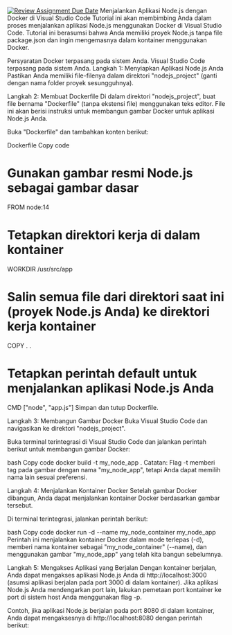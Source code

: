 [![Review Assignment Due Date](https://classroom.github.com/assets/deadline-readme-button-24ddc0f5d75046c5622901739e7c5dd533143b0c8e959d652212380cedb1ea36.svg)](https://classroom.github.com/a/nj7iw4Wb)
Menjalankan Aplikasi Node.js dengan Docker di Visual Studio Code
Tutorial ini akan membimbing Anda dalam proses menjalankan aplikasi Node.js menggunakan Docker di Visual Studio Code. Tutorial ini berasumsi bahwa Anda memiliki proyek Node.js tanpa file package.json dan ingin mengemasnya dalam kontainer menggunakan Docker.

Persyaratan
Docker terpasang pada sistem Anda.
Visual Studio Code terpasang pada sistem Anda.
Langkah 1: Menyiapkan Aplikasi Node.js Anda
Pastikan Anda memiliki file-filenya dalam direktori "nodejs_project" (ganti dengan nama folder proyek sesungguhnya).

Langkah 2: Membuat Dockerfile
Di dalam direktori "nodejs_project", buat file bernama "Dockerfile" (tanpa ekstensi file) menggunakan teks editor. File ini akan berisi instruksi untuk membangun gambar Docker untuk aplikasi Node.js Anda.

Buka "Dockerfile" dan tambahkan konten berikut:

Dockerfile
Copy code
# Gunakan gambar resmi Node.js sebagai gambar dasar
FROM node:14

# Tetapkan direktori kerja di dalam kontainer
WORKDIR /usr/src/app

# Salin semua file dari direktori saat ini (proyek Node.js Anda) ke direktori kerja kontainer
COPY . .

# Tetapkan perintah default untuk menjalankan aplikasi Node.js Anda
CMD ["node", "app.js"]
Simpan dan tutup Dockerfile.

Langkah 3: Membangun Gambar Docker
Buka Visual Studio Code dan navigasikan ke direktori "nodejs_project".

Buka terminal terintegrasi di Visual Studio Code dan jalankan perintah berikut untuk membangun gambar Docker:

bash
Copy code
docker build -t my_node_app .
Catatan: Flag -t memberi tag pada gambar dengan nama "my_node_app", tetapi Anda dapat memilih nama lain sesuai preferensi.

Langkah 4: Menjalankan Kontainer Docker
Setelah gambar Docker dibangun, Anda dapat menjalankan kontainer Docker berdasarkan gambar tersebut.

Di terminal terintegrasi, jalankan perintah berikut:

bash
Copy code
docker run -d --name my_node_container my_node_app
Perintah ini menjalankan kontainer Docker dalam mode terlepas (-d), memberi nama kontainer sebagai "my_node_container" (--name), dan menggunakan gambar "my_node_app" yang telah kita bangun sebelumnya.

Langkah 5: Mengakses Aplikasi yang Berjalan
Dengan kontainer berjalan, Anda dapat mengakses aplikasi Node.js Anda di http://localhost:3000 (asumsi aplikasi berjalan pada port 3000 di dalam kontainer). Jika aplikasi Node.js Anda mendengarkan port lain, lakukan pemetaan port kontainer ke port di sistem host Anda menggunakan flag -p.

Contoh, jika aplikasi Node.js berjalan pada port 8080 di dalam kontainer, Anda dapat mengaksesnya di http://localhost:8080 dengan perintah berikut:

